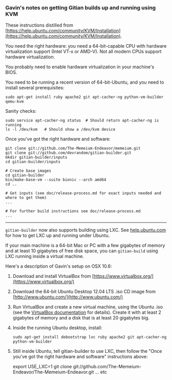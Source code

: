 ### Gavin's notes on getting Gitian builds up and running using KVM

These instructions distilled from
[https://help.ubuntu.com/community/KVM/Installation](https://help.ubuntu.com/community/KVM/Installation).

You need the right hardware: you need a 64-bit-capable CPU with hardware virtualization support (Intel VT-x or AMD-V). Not all modern CPUs support hardware virtualization.

You probably need to enable hardware virtualization in your machine's BIOS.

You need to be running a recent version of 64-bit-Ubuntu, and you need to install several prerequisites:

    sudo apt-get install ruby apache2 git apt-cacher-ng python-vm-builder qemu-kvm

Sanity checks:

    sudo service apt-cacher-ng status  # Should return apt-cacher-ng is running
    ls -l /dev/kvm   # Should show a /dev/kvm device

Once you've got the right hardware and software:

    git clone git://github.com/The-Memeium-Endeavor/memeium.git
    git clone git://github.com/devrandom/gitian-builder.git
    mkdir gitian-builder/inputs
    cd gitian-builder/inputs

    # Create base images
    cd gitian-builder
    bin/make-base-vm --suite bionic --arch amd64
    cd ..

    # Get inputs (see doc/release-process.md for exact inputs needed and where to get them)
    ...

    # For further build instructions see doc/release-process.md
    ...

---

`gitian-builder` now also supports building using LXC. See
[help.ubuntu.com](https://help.ubuntu.com/14.04/serverguide/lxc.html)
for how to get LXC up and running under Ubuntu.

If your main machine is a 64-bit Mac or PC with a few gigabytes of memory
and at least 10 gigabytes of free disk space, you can `gitian-build` using
LXC running inside a virtual machine.

Here's a description of Gavin's setup on OSX 10.6:

1.  Download and install VirtualBox from [https://www.virtualbox.org/](https://www.virtualbox.org/)

2.  Download the 64-bit Ubuntu Desktop 12.04 LTS .iso CD image from
    [http://www.ubuntu.com/](http://www.ubuntu.com/)

3.  Run VirtualBox and create a new virtual machine, using the Ubuntu .iso (see the [VirtualBox documentation](https://www.virtualbox.org/wiki/Documentation) for details). Create it with at least 2 gigabytes of memory and a disk that is at least 20 gigabytes big.

4.  Inside the running Ubuntu desktop, install:

        sudo apt-get install debootstrap lxc ruby apache2 git apt-cacher-ng python-vm-builder

5.  Still inside Ubuntu, tell gitian-builder to use LXC, then follow the "Once you've got the right hardware and software" instructions above:

    export USE_LXC=1
    git clone git://github.com/The-Memeium-Endeavor/The-Memeium-Endeavor.git
    ... etc

